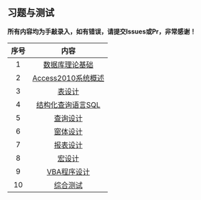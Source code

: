 ## 习题与测试
**所有内容均为手敲录入，如有错误，请提交Issues或Pr，非常感谢！**

| 序号 | 内容 |
|:---:|:---:|
|1|[数据库理论基础](https://github.com/ooyq/docs/blob/main/exam/database/midtermExam/exercises/01.md)|
|2|[Access2010系统概述](https://github.com/ooyq/docs/blob/main/exam/database/midtermExam/exercises/02.md)|
|3|[表设计](https://github.com/ooyq/docs/blob/main/exam/database/midtermExam/exercises/03.md)|
|4|[结构化查询语言SQL](https://github.com/ooyq/docs/blob/main/exam/database/midtermExam/exercises/04.md)|
|5|[查询设计](https://github.com/ooyq/docs/blob/main/exam/database/midtermExam/exercises/05.md)|
|6|[窗体设计](https://github.com/ooyq/docs/blob/main/exam/database/midtermExam/exercises/06.md)|
|7|[报表设计](https://github.com/ooyq/docs/blob/main/exam/database/midtermExam/exercises/07.md)|
|8|[宏设计](https://github.com/ooyq/docs/blob/main/exam/database/midtermExam/exercises/08.md)|
|9|[VBA程序设计](https://github.com/ooyq/docs/blob/main/exam/database/midtermExam/exercises/09.md)|
|10|[综合测试](https://github.com/ooyq/docs/blob/main/exam/database/midtermExam/exercises/10.md)|